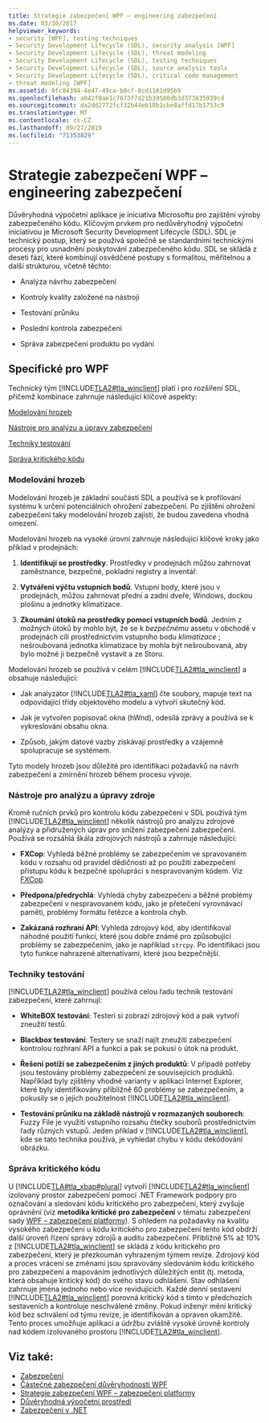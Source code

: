 ```yaml
---
title: Strategie zabezpečení WPF – engineering zabezpečení
ms.date: 03/30/2017
helpviewer_keywords:
- security [WPF], testing techniques
- Security Development Lifecycle (SDL), security analysis [WPF]
- Security Development Lifecycle (SDL), threat modeling
- Security Development Lifecycle (SDL), testing techniques
- Security Development Lifecycle (SDL), source analysis tools
- Security Development Lifecycle (SDL), critical code management
- threat modeling [WPF]
ms.assetid: 0fc04394-4e47-49ca-b0cf-8cd1161d95b9
ms.openlocfilehash: a042f0ae1c7673f7d21b39580db3d373835939cd
ms.sourcegitcommit: da2dd2772fcf32b44eb18b1cbe8affd17b1753c9
ms.translationtype: MT
ms.contentlocale: cs-CZ
ms.lasthandoff: 09/27/2019
ms.locfileid: "71353829"
---
```

# <a name="wpf-security-strategy---security-engineering"></a>Strategie zabezpečení WPF – engineering zabezpečení
Důvěryhodná výpočetní aplikace je iniciativa Microsoftu pro zajištění výroby zabezpečeného kódu. Klíčovým prvkem pro nedůvěryhodný výpočetní iniciativou je Microsoft Security Development Lifecycle (SDL). SDL je technický postup, který se používá společně se standardními technickými procesy pro usnadnění poskytování zabezpečeného kódu. SDL se skládá z deseti fází, které kombinují osvědčené postupy s formalitou, měřitelnou a další strukturou, včetně těchto:  
  
- Analýza návrhu zabezpečení  
  
- Kontroly kvality založené na nástroji  
  
- Testování průniku  
  
- Poslední kontrola zabezpečení  
  
- Správa zabezpečení produktu po vydání  
  
## <a name="wpf-specifics"></a>Specifické pro WPF  
 Technický tým [!INCLUDE[TLA2#tla_winclient](../../../includes/tla2sharptla-winclient-md.md)] platí i pro rozšíření SDL, přičemž kombinace zahrnuje následující klíčové aspekty:  
  
 [Modelování hrozeb](#threat_modeling)  
  
 [Nástroje pro analýzu a úpravy zabezpečení](#tools)  
  
 [Techniky testování](#techniques)  
  
 [Správa kritického kódu](#critical_code)  
  
<a name="threat_modeling"></a>   
### <a name="threat-modeling"></a>Modelování hrozeb  
 Modelování hrozeb je základní součástí SDL a používá se k profilování systému k určení potenciálních ohrožení zabezpečení. Po zjištění ohrožení zabezpečení taky modelování hrozeb zajistí, že budou zavedena vhodná omezení.  
  
 Modelování hrozeb na vysoké úrovni zahrnuje následující klíčové kroky jako příklad v prodejnách:  
  
1. **Identifikují se prostředky**. Prostředky v prodejnách můžou zahrnovat zaměstnance, bezpečné, pokladní registry a inventář.  
  
2. **Vytváření výčtu vstupních bodů**. Vstupní body, které jsou v prodejnách, můžou zahrnovat přední a zadní dveře, Windows, dockou plošinu a jednotky klimatizace.  
  
3. **Zkoumání útoků na prostředky pomocí vstupních bodů**. Jedním z možných útoků by mohlo být, že se k *bezpečnému* assetu v obchodě v prodejnách cílí prostřednictvím vstupního bodu *klimatizace* ; nešroubovaná jednotka klimatizace by mohla být nešroubovaná, aby bylo možné ji bezpečně vystavit a ze Storu.  
  
 Modelování hrozeb se používá v celém [!INCLUDE[TLA2#tla_winclient](../../../includes/tla2sharptla-winclient-md.md)] a obsahuje následující:  
  
- Jak analyzátor [!INCLUDE[TLA2#tla_xaml](../../../includes/tla2sharptla-xaml-md.md)] čte soubory, mapuje text na odpovídající třídy objektového modelu a vytvoří skutečný kód.  
  
- Jak je vytvořen popisovač okna (hWnd), odesílá zprávy a používá se k vykreslování obsahu okna.  
  
- Způsob, jakým datové vazby získávají prostředky a vzájemně spolupracuje se systémem.  
  
 Tyto modely hrozeb jsou důležité pro identifikaci požadavků na návrh zabezpečení a zmírnění hrozeb během procesu vývoje.  
  
<a name="tools"></a>   
### <a name="source-analysis-and-editing-tools"></a>Nástroje pro analýzu a úpravy zdroje  
 Kromě ručních prvků pro kontrolu kódu zabezpečení v SDL používá tým [!INCLUDE[TLA2#tla_winclient](../../../includes/tla2sharptla-winclient-md.md)] několik nástrojů pro analýzu zdrojové analýzy a přidružených úprav pro snížení zabezpečení zabezpečení. Používá se rozsáhlá škála zdrojových nástrojů a zahrnuje následující:  
  
- **FXCop**: Vyhledá běžné problémy se zabezpečením ve spravovaném kódu v rozsahu od pravidel dědičnosti až po použití zabezpečení přístupu kódu k bezpečné spolupráci s nespravovaným kódem. Viz [FXCop](https://docs.microsoft.com/previous-versions/dotnet/netframework-3.0/bb429476%28v=vs.80%29).  
  
- **Předpona/předrychlá**: Vyhledá chyby zabezpečení a běžné problémy zabezpečení v nespravovaném kódu, jako je přetečení vyrovnávací paměti, problémy formátu řetězce a kontrola chyb.  
  
- **Zakázaná rozhraní API**: Vyhledá zdrojový kód, aby identifikoval náhodné použití funkcí, které jsou dobře známé pro způsobující problémy se zabezpečením, jako je například `strcpy`. Po identifikaci jsou tyto funkce nahrazené alternativami, které jsou bezpečnější.  
  
<a name="techniques"></a>   
### <a name="testing-techniques"></a>Techniky testování  
 [!INCLUDE[TLA2#tla_winclient](../../../includes/tla2sharptla-winclient-md.md)] používá celou řadu technik testování zabezpečení, které zahrnují:  
  
- **WhiteBOX testování**: Testeri si zobrazí zdrojový kód a pak vytvoří zneužití testů.
  
- **Blackbox testování**: Testery se snaží najít zneužití zabezpečení kontrolou rozhraní API a funkcí a pak se pokusí o útok na produkt.  
  
- **Řešení potíží se zabezpečením z jiných produktů**: V případě potřeby jsou testovány problémy zabezpečení ze souvisejících produktů. Například byly zjištěny vhodné varianty v aplikaci Internet Explorer, které byly identifikovány přibližně 60 problémy se zabezpečením, a pokusily se o jejich použitelnost [!INCLUDE[TLA2#tla_winclient](../../../includes/tla2sharptla-winclient-md.md)].  
  
- **Testování průniku na základě nástrojů v rozmazaných souborech**: Fuzzy File je využití vstupního rozsahu čtečky souborů prostřednictvím řady různých vstupů. Jeden příklad v [!INCLUDE[TLA2#tla_winclient](../../../includes/tla2sharptla-winclient-md.md)], kde se tato technika používá, je vyhledat chybu v kódu dekódování obrázku.  
  
<a name="critical_code"></a>   
### <a name="critical-code-management"></a>Správa kritického kódu  
 U [!INCLUDE[TLA#tla_xbap#plural](../../../includes/tlasharptla-xbapsharpplural-md.md)] vytvoří [!INCLUDE[TLA2#tla_winclient](../../../includes/tla2sharptla-winclient-md.md)] izolovaný prostor zabezpečení pomocí .NET Framework podpory pro označování a sledování kódu kritického pro zabezpečení, který zvyšuje oprávnění (viz **metodika kritické pro zabezpečení** v tématu zabezpečení sady [WPF – zabezpečení platformy](wpf-security-strategy-platform-security.md)). S ohledem na požadavky na kvalitu vysokého zabezpečení u kódu kritického pro zabezpečení tento kód obdrží další úroveň řízení správy zdrojů a auditu zabezpečení. Přibližně 5% až 10% z [!INCLUDE[TLA2#tla_winclient](../../../includes/tla2sharptla-winclient-md.md)] se skládá z kódu kritického pro zabezpečení, který je přezkoumán vyhrazeným týmem revize. Zdrojový kód a proces vrácení se změnami jsou spravovány sledováním kódu kritického pro zabezpečení a mapováním jednotlivých důležitých entit (tj. metoda, která obsahuje kritický kód) do svého stavu odhlášení. Stav odhlášení zahrnuje jména jednoho nebo více revidujících. Každé denní sestavení [!INCLUDE[TLA2#tla_winclient](../../../includes/tla2sharptla-winclient-md.md)] porovná kritický kód s tímto v předchozích sestaveních a kontroluje neschválené změny. Pokud inženýr mění kritický kód bez schválení od týmu revize, je identifikován a opraven okamžitě. Tento proces umožňuje aplikaci a údržbu zvláště vysoké úrovně kontroly nad kódem izolovaného prostoru [!INCLUDE[TLA2#tla_winclient](../../../includes/tla2sharptla-winclient-md.md)].  
  
## <a name="see-also"></a>Viz také:

- [Zabezpečení](security-wpf.md)
- [Částečné zabezpečení důvěryhodnosti WPF](wpf-partial-trust-security.md)
- [Strategie zabezpečení WPF – zabezpečení platformy](wpf-security-strategy-platform-security.md)
- [Důvěryhodná výpočetní prostředí](https://www.microsoft.com/mscorp/twc/default.mspx)
- [Zabezpečení v .NET](../../standard/security/index.md)
